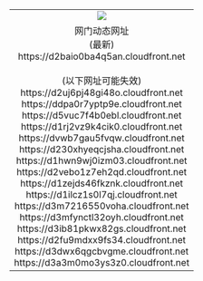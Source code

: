 ﻿<table>
  <tr></tr>
  <tr><td colspan=2 align=center><img src="https://d2baio0ba4q5an.cloudfront.net/Up/oGate.jpg" /></td></tr>
  <tr><td colspan=2 align=center>网门动态网址<br/>(最新)
<br>https://d2baio0ba4q5an.cloudfront.net
<br/><br/>(以下网址可能失效)
<br>https://d2uj6pj48gi48o.cloudfront.net
<br>https://ddpa0r7yptp9e.cloudfront.net
<br>https://d5vuc7f4b0ebl.cloudfront.net
<br>https://d1rj2vz9k4cik0.cloudfront.net
<br>https://dvwb7gau5fvqw.cloudfront.net
<br>https://d230xhyeqcjsha.cloudfront.net
<br>https://d1hwn9wj0izm03.cloudfront.net
<br>https://d2vebo1z7eh2qd.cloudfront.net
<br>https://d1zejds46fkznk.cloudfront.net
<br>https://d1ilcz1s0l7qj.cloudfront.net
<br>https://d3m7216550voha.cloudfront.net
<br>https://d3mfynctl32oyh.cloudfront.net
<br>https://d3ib81pkwx82gs.cloudfront.net
<br>https://d2fu9mdxx9fs34.cloudfront.net
<br>https://d3dwx6qgcbvgme.cloudfront.net
<br>https://d3a3m0mo3ys3z0.cloudfront.net
    </td>
  </tr>
</table>
